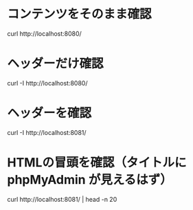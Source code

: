 # コンテンツをそのまま確認
curl http://localhost:8080/

# ヘッダーだけ確認
curl -I http://localhost:8080/


# ヘッダーを確認
curl -I http://localhost:8081/

# HTMLの冒頭を確認（タイトルに phpMyAdmin が見えるはず）
curl http://localhost:8081/ | head -n 20
